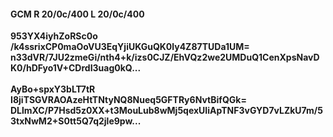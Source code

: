 #### GCM R 20/0c/400 L 20/0c/400
**953YX4iyhZoRSc0o**<br/>**/k4ssrixCP0maOoVU3EqYjiUKGuQK0ly4Z87TUDa1UM=**<br/>**n33dVR/7JU2zmeGi/nth4+k/izs0CJZ/EhVQz2we2UMDuQ1CenXpsNavDK0/hDFyo1V+CDrdI3uag0kQ...**<br/><br/>
**AyBo+spxY3bLT7tR**<br/>**I8jiTSGVRAOAzeHtTNtyNQ8Nueq5GFTRy6NvtBifQGk=**<br/>**DLlmXC/P7Hsd5z0XX+t3MouLub8wMj5qexUIiApTNF3vGYD7vLZkU7m/53txNwM2+S0tt5Q7q2jle9pw...**